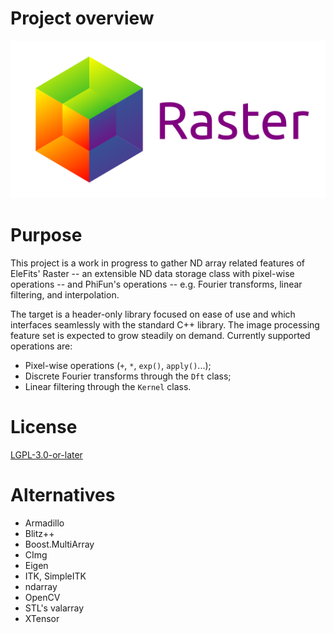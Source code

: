 # Project overview

![Raster logo](doc/diagrams/raster_logo.svg)

# Purpose

This project is a work in progress to gather ND array related features
of EleFits' Raster -- an extensible ND data storage class with pixel-wise operations --
and PhiFun's operations -- e.g. Fourier transforms, linear filtering, and interpolation.

The target is a header-only library focused on ease of use
and which interfaces seamlessly with the standard C++ library.
The image processing feature set is expected to grow steadily on demand.
Currently supported operations are:

* Pixel-wise operations (`+`, `*`, `exp()`, `apply()`...);
* Discrete Fourier transforms through the `Dft` class;
* Linear filtering through the `Kernel` class.

# License

[LGPL-3.0-or-later](LICENSE.md)
# Alternatives

* Armadillo
* Blitz++
* Boost.MultiArray
* CImg
* Eigen
* ITK, SimpleITK
* ndarray
* OpenCV
* STL's valarray
* XTensor
